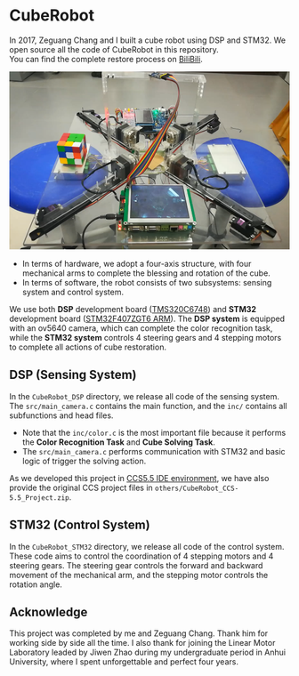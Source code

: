 # CubeRobot
In 2017, Zeguang Chang and I built a cube robot using DSP and STM32. We open source all the code of CubeRobot in this repository.   
You can find the complete restore process on [BiliBili](https://www.bilibili.com/video/BV1v3411p71n/).  

<div align=center>
<img src=./others/img.png height=320 />
</div>

- In terms of hardware, we adopt a four-axis structure, with four mechanical arms to complete the blessing and rotation of the cube.
- In terms of software, the robot consists of two subsystems: sensing system and control system.  

We use both **DSP** development board ([TMS320C6748](https://item.taobao.com/item.htm?spm=a230r.1.14.136.6f9cd3d7T6jq1c&id=35497623592&ns=1&abbucket=10#)) and **STM32** development board ([STM32F407ZGT6 ARM](https://detail.tmall.com/item.htm?id=609294673401&ali_refid=a3_430582_1006:1267360122:N:rwYulnb0YUXHh1bSqNmuYA==:0b03e6be02c07ba1ad753cf8e7ee17b3&ali_trackid=1_0b03e6be02c07ba1ad753cf8e7ee17b3&spm=a230r.1.14.8)).
The **DSP system** is equipped with an ov5640 camera, which can complete the color recognition task, while the **STM32 system** controls 4 steering gears and 4 stepping motors to complete all actions of cube restoration.

## DSP (Sensing System)
In the `CubeRobot_DSP` directory, we release all code of the sensing system. The `src/main_camera.c` contains the main function, and the `inc/` contains all subfunctions and head files. 
- Note that the `inc/color.c` is the most important file because it performs the **Color Recognition Task** and **Cube Solving Task**.  
- The `src/main_camera.c` performs communication with STM32 and basic logic of trigger the solving action.  

As we developed this project in [CCS5.5 IDE environment](https://blog.csdn.net/u010398722/article/details/78298948), we have also provide the original CCS project files in `others/CubeRobot_CCS-5.5_Project.zip`.

## STM32 (Control System)
In the `CubeRobot_STM32` directory, we release all code of the control system. These code aims to control the coordination of 4 stepping motors and 4 steering gears. The steering gear controls the forward and backward movement of the mechanical arm, and the stepping motor controls the rotation angle.

## Acknowledge
This project was completed by me and Zeguang Chang. Thank him for working side by side all the time. 
I also thank for joining the Linear Motor Laboratory leaded by Jiwen Zhao during my undergraduate period in Anhui University, where I spent unforgettable and perfect four years.
